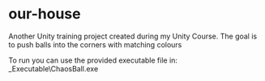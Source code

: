 # our-house
Another Unity training project created during my Unity Course. 
The goal is to push balls into the corners with matching colours



To run you can use the provided executable file in: _Executable\ChaosBall.exe
